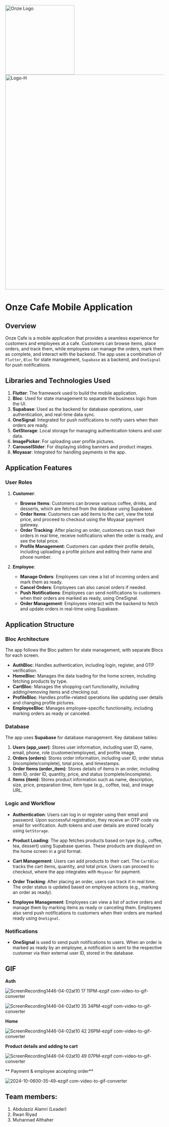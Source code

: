 <p>
  <img src="https://github.com/user-attachments/assets/ebe0f62d-bd66-4b49-9456-4e4e2fcd91cd" alt="Onze Logo" width="220"/>
  <img src="https://github.com/user-attachments/assets/44b8dd39-09e6-47dc-a57e-5e3278c17233" alt="Logo-H" width="680"/>
</p>


# Onze Cafe Mobile Application

## Overview
Onze Cafe is a mobile application that provides a seamless experience for customers and employees at a cafe. Customers can browse items, place orders, and track them, while employees can manage the orders, mark them as complete, and interact with the backend. The app uses a combination of `Flutter`, `Bloc` for state management, `Supabase` as a backend, and `OneSignal` for push notifications.

## Libraries and Technologies Used
1. **Flutter**: The framework used to build the mobile application.
2. **Bloc**: Used for state management to separate the business logic from the UI.
3. **Supabase**: Used as the backend for database operations, user authentication, and real-time data sync.
4. **OneSignal**: Integrated for push notifications to notify users when their orders are ready.
5. **GetStorage**: Local storage for managing authentication tokens and user data.
6. **ImagePicker**: For uploading user profile pictures.
7. **CarouselSlider**: For displaying sliding banners and product images.
8. **Moyasar**: Integrated for handling payments in the app.

## Application Features

### User Roles

1. **Customer**:
   - **Browse Items**: Customers can browse various coffee, drinks, and desserts, which are fetched from the database using Supabase.
   - **Order Items**: Customers can add items to the cart, view the total price, and proceed to checkout using the Moyasar payment gateway.
   - **Order Tracking**: After placing an order, customers can track their orders in real time, receive notifications when the order is ready, and see the total price.
   - **Profile Management**: Customers can update their profile details, including uploading a profile picture and editing their name and phone number.
   
2. **Employee**:
   - **Manage Orders**: Employees can view a list of incoming orders and mark them as ready.
   - **Cancel Orders**: Employees can also cancel orders if needed.
   - **Push Notifications**: Employees can send notifications to customers when their orders are marked as ready, using OneSignal.
   - **Order Management**: Employees interact with the backend to fetch and update orders in real-time using Supabase.

## Application Structure

### Bloc Architecture
The app follows the Bloc pattern for state management, with separate Blocs for each screen.

- **AuthBloc**: Handles authentication, including login, register, and OTP verification.
- **HomeBloc**: Manages the data loading for the home screen, including fetching products by type.
- **CartBloc**: Manages the shopping cart functionality, including adding/removing items and checking out.
- **ProfileBloc**: Handles profile-related operations like updating user details and changing profile pictures.
- **EmployeeBloc**: Manages employee-specific functionality, including marking orders as ready or canceled.

### Database
The app uses **Supabase** for database management. Key database tables:

1. **Users (app_user)**: Stores user information, including user ID, name, email, phone, role (customer/employee), and profile image.
2. **Orders (orders)**: Stores order information, including user ID, order status (incomplete/complete), total price, and timestamps.
3. **Order Items (order_item)**: Stores details of items in an order, including item ID, order ID, quantity, price, and status (complete/incomplete).
4. **Items (item)**: Stores product information such as name, description, size, price, preparation time, item type (e.g., coffee, tea), and image URL.

### Logic and Workflow
- **Authentication**: Users can log in or register using their email and password. Upon successful registration, they receive an OTP code via email for verification. Auth tokens and user details are stored locally using `GetStorage`.
  
- **Product Loading**: The app fetches products based on type (e.g., coffee, tea, dessert) using Supabase queries. These products are displayed on the home screen in a grid format.

- **Cart Management**: Users can add products to their cart. The `CartBloc` tracks the cart items, quantity, and total price. Users can proceed to checkout, where the app integrates with `Moyasar` for payment.

- **Order Tracking**: After placing an order, users can track it in real time. The order status is updated based on employee actions (e.g., marking an order as ready).

- **Employee Management**: Employees can view a list of active orders and manage them by marking items as ready or canceling them. Employees also send push notifications to customers when their orders are marked ready using `OneSignal`.

### Notifications
- **OneSignal** is used to send push notifications to users. When an order is marked as ready by an employee, a notification is sent to the respective customer via their external user ID, stored in the database.

## GIF

**Auth**

![ScreenRecording1446-04-02at10 17 11PM-ezgif com-video-to-gif-converter](https://github.com/user-attachments/assets/a51a4409-7a7f-4a21-ae45-324a1acc70e5)



![ScreenRecording1446-04-02at10 35 34PM-ezgif com-video-to-gif-converter](https://github.com/user-attachments/assets/46e852a0-eb2d-4ade-bf7c-fc634d6c3c60)



**Home**


![ScreenRecording1446-04-02at10 42 26PM-ezgif com-video-to-gif-converter](https://github.com/user-attachments/assets/74f46575-0fdf-468f-a0e9-18b546b7f716)



**Product details and adding to cart**


![ScreenRecording1446-04-02at10 49 07PM-ezgif com-video-to-gif-converter](https://github.com/user-attachments/assets/48e1691c-6546-4844-b0bc-1c14d8f5df29)


** Payment & employee accepting order**



![2024-10-0600-35-49-ezgif com-video-to-gif-converter](https://github.com/user-attachments/assets/4383b3e8-91d4-4799-84fa-0de646f9acc6)



## Team members:
1. Abdulaziz Alamri (Leader)
2. Rwan Riyad
3. Muhannad Althaher
